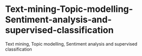# Text-mining-Topic-modelling-Sentiment-analysis-and-supervised-classification
Text mining, Topic modelling, Sentiment analysis and supervised classification
